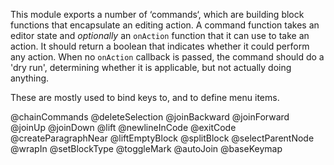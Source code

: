 This module exports a number of ‘commands‘, which are building block
functions that encapsulate an editing action. A command function takes
an editor state and _optionally_ an `onAction` function that it can
use to take an action. It should return a boolean that indicates
whether it could perform any action. When no `onAction` callback is
passed, the command should do a 'dry run', determining whether it is
applicable, but not actually doing anything.

These are mostly used to bind keys to, and to define menu items.

@chainCommands
@deleteSelection
@joinBackward
@joinForward
@joinUp
@joinDown
@lift
@newlineInCode
@exitCode
@createParagraphNear
@liftEmptyBlock
@splitBlock
@selectParentNode
@wrapIn
@setBlockType
@toggleMark
@autoJoin
@baseKeymap
